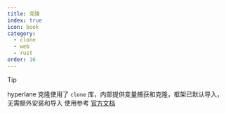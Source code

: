 ```yaml
---
title: 克隆
index: true
icon: book
category:
  - clone
  - web
  - rust
order: 16
---
```


> [!tip]
> hyperlane 克隆使用了 `clone` 库，内部提供变量捕获和克隆，框架已默认导入，无需额外安装和导入
> 使用参考 [官方文档](../clonelicious/README.md)

<Bottom />
